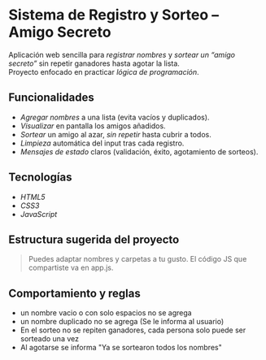 # Sistema de Registro y Sorteo – Amigo Secreto

Aplicación web sencilla para *registrar nombres* y *sortear un “amigo secreto”* sin repetir ganadores hasta agotar la lista.  
Proyecto enfocado en practicar *lógica de programación*.

## Funcionalidades

- *Agregar nombres* a una lista (evita vacíos y duplicados).
- *Visualizar* en pantalla los amigos añadidos.
- *Sortear* un amigo al azar, *sin repetir* hasta cubrir a todos.
- *Limpieza* automática del input tras cada registro.
- *Mensajes de estado* claros (validación, éxito, agotamiento de sorteos).

## Tecnologías

- *HTML5* 
- *CSS3* 
- *JavaScript*

## Estructura sugerida del proyecto

> Puedes adaptar nombres y carpetas a tu gusto. El código JS que compartiste va en app.js.

## Comportamiento y reglas
- un nombre vacio o con solo espacios no se agrega
- un nombre duplicado no se agrega (Se le informa al usuario)
- En el sorteo no se repiten ganadores, cada persona solo puede ser sorteado una vez
- Al agotarse se informa "Ya se sortearon todos los nombres"

  
